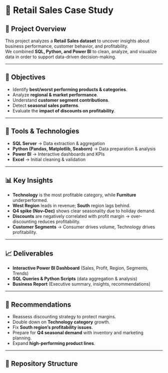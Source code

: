 # 🛒 Retail Sales Case Study

## 📌 Project Overview
This project analyzes a **Retail Sales dataset** to uncover insights about business performance, customer behavior, and profitability.  
We combined **SQL, Python, and Power BI** to clean, analyze, and visualize data in order to support data-driven decision-making.

---

## 🎯 Objectives
- Identify **best/worst performing products & categories**.  
- Analyze **regional & market performance**.  
- Understand **customer segment contributions**.  
- Detect **seasonal sales patterns**.  
- Evaluate the **impact of discounts on profitability**.  

---

## 🔧 Tools & Technologies
- **SQL Server** → Data extraction & aggregation  
- **Python (Pandas, Matplotlib, Seaborn)** → Data preparation & analysis  
- **Power BI** → Interactive dashboards and KPIs  
- **Excel** → Initial cleaning & validation  

---

## 📊 Key Insights
- **Technology** is the most profitable category, while **Furniture** underperformed.  
- **West Region** leads in revenue; **South** region lags behind.  
- **Q4 spike (Nov–Dec)** shows clear seasonality due to holiday demand.  
- **Discounts** are negatively correlated with profit margin → over-discounting reduces profitability.  
- **Customer Segments** → Consumer drives volume, Technology drives profitability.  

---

## 📈 Deliverables
- **Interactive Power BI Dashboard** (Sales, Profit, Region, Segments, Trends)  
- **SQL Queries & Python Scripts** (data aggregation & analysis)  
- **Business Report** (Executive summary, insights, recommendations)  

---

## 🚀 Recommendations
- Reassess discounting strategy to protect margins.  
- Double down on **Technology category** growth.  
- Fix **South region’s profitability issues**.  
- Prepare for **Q4 seasonal demand** with inventory and marketing planning.  
- Expand **high-performing product lines**.  

---

## 📂 Repository Structure
